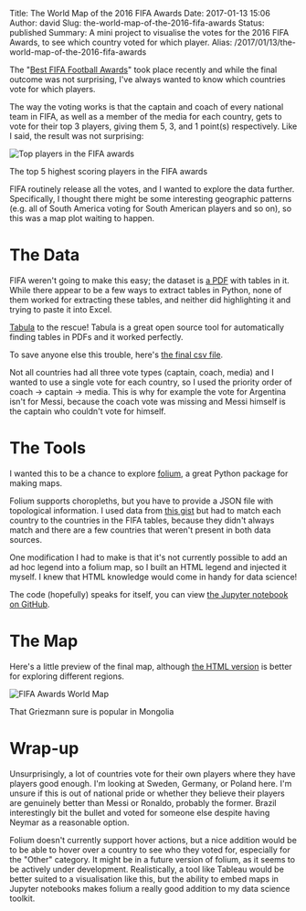 Title: The World Map of the 2016 FIFA Awards
Date: 2017-01-13 15:06
Author: david
Slug: the-world-map-of-the-2016-fifa-awards
Status: published
Summary: A mini project to visualise the votes for the 2016 FIFA Awards, to see which country voted for which player.
Alias: /2017/01/13/the-world-map-of-the-2016-fifa-awards

The "[Best FIFA Football Awards](http://www.fifa.com/the-best-fifa-football-awards/best-fifa-mens-player/index.html)"
took place recently and while the final outcome was not surprising, I've
always wanted to know which countries vote for which players.

The way the voting works is that the captain and coach of every national
team in FIFA, as well as a member of the media for each country, gets to
vote for their top 3 players, giving them 5, 3, and 1 point(s)
respectively. Like I said, the result was not surprising:

![Top players in the FIFA awards]({static}/images/the-world-map-of-the-2016-fifa-awards/fifa_topplayers.png)

The top 5 highest scoring players in the FIFA awards

FIFA routinely release all the votes, and I wanted to explore the data
further. Specifically, I thought there might be some interesting
geographic patterns (e.g. all of South America voting for South American
players and so on), so this was a map plot waiting to happen.
 

# The Data

FIFA weren't going to make this easy; the dataset is [a PDF](http://resources.fifa.com/mm/Document/the-best/PlayeroftheYear-Men/02/86/27/05/faward_MenPlayer2016_Neutral.pdf)
with tables in it. While there appear to be a few ways to extract tables
in Python, none of them worked for extracting these tables, and neither
did highlighting it and trying to paste it into Excel.

[Tabula](http://tabula.technology/) to the rescue! Tabula is a great
open source tool for automatically finding tables in PDFs and it worked
perfectly.

To save anyone else this trouble, here's [the final csv file](https://github.com/davidasboth/blog-notebooks/blob/master/fifa-awards/player_votes.csv).

Not all countries had all three vote types (captain, coach, media) and I
wanted to use a single vote for each country, so I used the priority
order of coach -&gt; captain -&gt; media. This is why for example the
vote for Argentina isn't for Messi, because the coach vote was missing
and Messi himself is the captain who couldn't vote for himself.

# The Tools

I wanted this to be a chance to explore
[folium](https://github.com/python-visualization/folium), a great Python
package for making maps.

Folium supports choropleths, but you have to provide a JSON file with
topological information. I used data from [this gist](https://gist.github.com/markmarkoh/2969317) but had to match each
country to the countries in the FIFA tables, because they didn't always
match and there are a few countries that weren't present in both data
sources.

One modification I had to make is that it's not currently possible to
add an ad hoc legend into a folium map, so I built an HTML legend and
injected it myself. I knew that HTML knowledge would come in handy for
data science!

The code (hopefully) speaks for itself, you can view [the Jupyter notebook on GitHub](https://github.com/davidasboth/blog-notebooks/blob/master/fifa-awards/FIFA%20Awards%20data.ipynb).


# The Map

Here's a little preview of the final map, although [the HTML version](/fifa-awards/) is better for exploring
different regions.

![FIFA Awards World Map]({static}/images/the-world-map-of-the-2016-fifa-awards/fifa_awards_finalmap.png)

That Griezmann sure is popular in Mongolia 

# Wrap-up 

Unsurprisingly, a lot of countries vote for their own players where they
have players good enough. I'm looking at Sweden, Germany, or Poland
here. I'm unsure if this is out of national pride or whether they
believe their players are genuinely better than Messi or Ronaldo,
probably the former. Brazil interestingly bit the bullet and voted for
someone else despite having Neymar as a reasonable option.

Folium doesn't currently support hover actions, but a nice addition
would be to be able to hover over a country to see who they voted for,
especially for the "Other" category. It might be in a future version of
folium, as it seems to be actively under development. Realistically, a
tool like Tableau would be better suited to a visualisation like this,
but the ability to embed maps in Jupyter notebooks makes folium a really
good addition to my data science toolkit.
